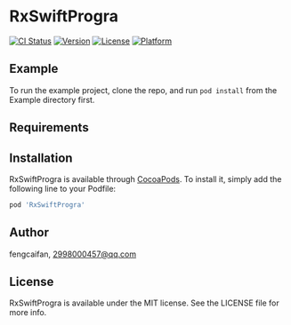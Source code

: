 # RxSwiftProgra

[![CI Status](https://img.shields.io/travis/fengcaifan/RxSwiftProgra.svg?style=flat)](https://travis-ci.org/fengcaifan/RxSwiftProgra)
[![Version](https://img.shields.io/cocoapods/v/RxSwiftProgra.svg?style=flat)](https://cocoapods.org/pods/RxSwiftProgra)
[![License](https://img.shields.io/cocoapods/l/RxSwiftProgra.svg?style=flat)](https://cocoapods.org/pods/RxSwiftProgra)
[![Platform](https://img.shields.io/cocoapods/p/RxSwiftProgra.svg?style=flat)](https://cocoapods.org/pods/RxSwiftProgra)

## Example

To run the example project, clone the repo, and run `pod install` from the Example directory first.

## Requirements

## Installation

RxSwiftProgra is available through [CocoaPods](https://cocoapods.org). To install
it, simply add the following line to your Podfile:

```ruby
pod 'RxSwiftProgra'
```

## Author

fengcaifan, 2998000457@qq.com

## License

RxSwiftProgra is available under the MIT license. See the LICENSE file for more info.
